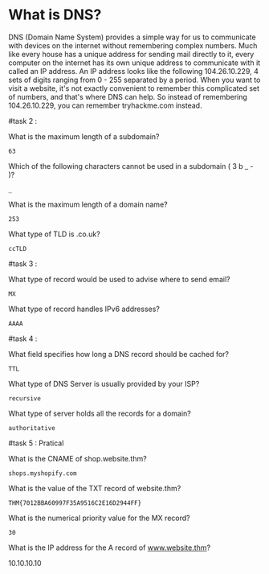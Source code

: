 # What is DNS?
DNS (Domain Name System) provides a simple way for us to communicate with devices on the internet without remembering complex numbers.
 Much like every house has a unique address for sending mail directly to it, every computer on the internet has its own unique address to communicate with it called an IP address.
 An IP address looks like the following 104.26.10.229, 4 sets of digits ranging from 0 - 255 separated by a period. When you want to visit a website, it's not exactly convenient to remember this complicated set of numbers, and that's where DNS can help.
 So instead of remembering 104.26.10.229, you can remember tryhackme.com instead.

#task 2 :

What is the maximum length of a subdomain?

	63

Which of the following characters cannot be used in a subdomain ( 3 b _ - )?

	_
		
What is the maximum length of a domain name?

	253

What type of TLD is .co.uk?

	ccTLD

#task 3 :

What type of record would be used to advise where to send email?

	MX

What type of record handles IPv6 addresses?

	AAAA

#task 4 : 

What field specifies how long a DNS record should be cached for?

	TTL

What type of DNS Server is usually provided by your ISP?

	recursive

What type of server holds all the records for a domain?

	authoritative

#task 5 : Pratical

What is the CNAME of shop.website.thm?

	shops.myshopify.com

What is the value of the TXT record of website.thm?

	THM{7012BBA60997F35A9516C2E16D2944FF}

What is the numerical priority value for the MX record?

	30

What is the IP address for the A record of www.website.thm?

10.10.10.10

